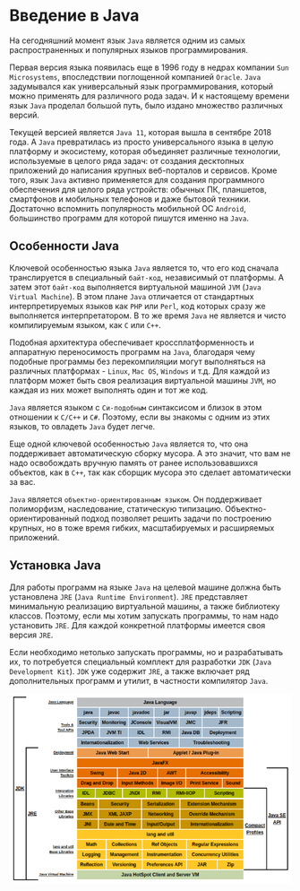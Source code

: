 # Введение в Java
На сегодняшний момент язык `Java` является одним из самых распространенных и популярных языков программирования.

Первая версия языка появилась еще в 1996 году в недрах компании `Sun Microsystems`, впоследствии поглощенной компанией `Oracle`. `Java` задумывался как универсальный язык программирования, который можно применять для различного рода задач. И к настоящему времени язык `Java` проделал большой путь, было издано множество различных версий.

Текущей версией является `Java 11`, которая вышла в сентябре 2018 года. А `Java` превратилась из просто универсального языка в целую платформу и экосистему, которая объединяет различные технологии, используемые в целого ряда задач: от создания десктопных приложений до написания крупных веб-порталов и сервисов. Кроме того, язык `Java` активно применяется для создания программного обеспечения для целого ряда устройств: обычных ПК, планшетов, смартфонов и мобильных телефонов и даже бытовой техники. Достаточно вспомнить популярность мобильной ОС `Android`, большинство программ для которой пишутся именно на `Java`.


## Особенности Java
Ключевой особенностью языка `Java` является то, что его код сначала транслируется в специальный `байт-код`, независимый от платформы. А затем этот `байт-код` выполняется виртуальной машиной `JVM` (`Java Virtual Machine`). В этом плане `Java` отличается от стандартных интерпретируемых языков как `PHP` или `Perl`, код которых сразу же выполняется интерпретатором. В то же время `Java` не является и чисто компилируемым языком, как `С` или `С++`.

Подобная архитектура обеспечивает кроссплатформенность и аппаратную переносимость программ на `Java`, благодаря чему подобные программы без перекомпиляции могут выполняться на различных платформах - `Linux`, `Mac OS`, `Windows` и т.д. Для каждой из платформ может быть своя реализация виртуальной машины `JVM`, но каждая из них может выполнять один и тот же код.

`Java` является языком с `Си-подобным` синтаксисом и близок в этом отношении к `C/C++` и `C#`. Поэтому, если вы знакомы с одним из этих языков, то овладеть `Java` будет легче.

Еще одной ключевой особенностью `Java` является то, что она поддерживает автоматическую сборку мусора. А это значит, что вам не надо освобождать вручную память от ранее использовавшихся объектов, как в `С++`, так как сборщик мусора это сделает автоматически за вас.

`Java` является `объектно-ориентированным языком`. Он поддерживает полиморфизм, наследование, статическую типизацию. Объектно-ориентированный подход позволяет решить задачи по построению крупных, но в тоже время гибких, масштабируемых и расширяемых приложений.


## Установка Java
Для работы программ на языке `Java` на целевой машине должна быть установлена `JRE` (`Java Runtime Environment`). `JRE` представляет минимальную реализацию виртуальной машины, а также библиотеку классов. Поэтому, если мы хотим запускать программы, то нам надо установить `JRE`. Для каждой конкретной платформы имеется своя версия `JRE`.

Если необходимо нетолько запускать программы, но и разрабатывать их, то потребуется специальный комплект для разработки `JDK` (`Java Development Kit`). `JDK` уже содержит `JRE`, а также включает ряд дополнительных программ и утилит, в частности компилятор `Java`.

![](res/img/java-platform.png)
